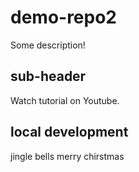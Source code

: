 # demo-repo2

Some description!


## sub-header

Watch tutorial on Youtube. 

## local development 

jingle bells 
merry chirstmas

